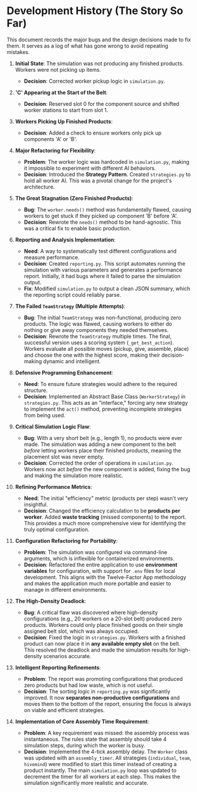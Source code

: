 # Development History (The Story So Far)

This document records the major bugs and the design decisions made to fix them. It serves as a log of what has gone wrong to avoid repeating mistakes.

1.  **Initial State**: The simulation was not producing any finished products. Workers were not picking up items.
    *   **Decision**: Corrected worker pickup logic in `simulation.py`.

2.  **'C' Appearing at the Start of the Belt**:
    *   **Decision**: Reserved slot 0 for the component source and shifted worker stations to start from slot 1.

3.  **Workers Picking Up Finished Products**:
    *   **Decision**: Added a check to ensure workers only pick up components 'A' or 'B'.

4.  **Major Refactoring for Flexibility**:
    *   **Problem**: The worker logic was hardcoded in `simulation.py`, making it impossible to experiment with different AI behaviors.
    *   **Decision**: Introduced the **Strategy Pattern**. Created `strategies.py` to hold all worker AI. This was a pivotal change for the project's architecture.

5.  **The Great Stagnation (Zero Finished Products)**:
    *   **Bug**: The `worker.needs()` method was fundamentally flawed, causing workers to get stuck if they picked up component 'B' before 'A'.
    *   **Decision**: Rewrote the `needs()` method to be hand-agnostic. This was a critical fix to enable basic production.

6.  **Reporting and Analysis Implementation**:
    *   **Need**: A way to systematically test different configurations and measure performance.
    *   **Decision**: Created `reporting.py`. This script automates running the simulation with various parameters and generates a performance report. Initially, it had bugs where it failed to parse the simulation output.
    *   **Fix**: Modified `simulation.py` to output a clean JSON summary, which the reporting script could reliably parse.

7.  **The Failed `TeamStrategy` (Multiple Attempts)**:
    *   **Bug**: The initial `TeamStrategy` was non-functional, producing zero products. The logic was flawed, causing workers to either do nothing or give away components they needed themselves.
    *   **Decision**: Rewrote the `TeamStrategy` multiple times. The final, successful version uses a scoring system (`_get_best_action`). Workers evaluate all possible moves (pickup, give, assemble, place) and choose the one with the highest score, making their decision-making dynamic and intelligent.

8.  **Defensive Programming Enhancement**:
    *   **Need**: To ensure future strategies would adhere to the required structure.
    *   **Decision**: Implemented an Abstract Base Class (`WorkerStrategy`) in `strategies.py`. This acts as an "interface," forcing any new strategy to implement the `act()` method, preventing incomplete strategies from being used.

9.  **Critical Simulation Logic Flaw**:
    *   **Bug**: With a very short belt (e.g., length 1), no products were ever made. The simulation was adding a new component to the belt *before* letting workers place their finished products, meaning the placement slot was never empty.
    *   **Decision**: Corrected the order of operations in `simulation.py`. Workers now act *before* the new component is added, fixing the bug and making the simulation more realistic.

10. **Refining Performance Metrics**:
    *   **Need**: The initial "efficiency" metric (products per step) wasn't very insightful.
    *   **Decision**: Changed the efficiency calculation to be **products per worker**. Added **waste tracking** (missed components) to the report. This provides a much more comprehensive view for identifying the truly optimal configuration.

11. **Configuration Refactoring for Portability**:
    *   **Problem**: The simulation was configured via command-line arguments, which is inflexible for containerized environments.
    *   **Decision**: Refactored the entire application to use **environment variables** for configuration, with support for `.env` files for local development. This aligns with the Twelve-Factor App methodology and makes the application much more portable and easier to manage in different environments.

12. **The High-Density Deadlock**:
    *   **Bug**: A critical flaw was discovered where high-density configurations (e.g., 20 workers on a 20-slot belt) produced zero products. Workers could only place finished goods on their single assigned belt slot, which was always occupied.
    *   **Decision**: Fixed the logic in `strategies.py`. Workers with a finished product can now place it in **any available empty slot** on the belt. This resolved the deadlock and made the simulation results for high-density scenarios accurate.

13. **Intelligent Reporting Refinements**:
    *   **Problem**: The report was promoting configurations that produced zero products but had low waste, which is not useful.
    *   **Decision**: The sorting logic in `reporting.py` was significantly improved. It now **separates non-productive configurations** and moves them to the bottom of the report, ensuring the focus is always on viable and efficient strategies.

14. **Implementation of Core Assembly Time Requirement**:
    *   **Problem**: A key requirement was missed: the assembly process was instantaneous. The rules state that assembly should take 4 simulation steps, during which the worker is busy.
    *   **Decision**: Implemented the 4-tick assembly delay. The `Worker` class was updated with an `assembly_timer`. All strategies (`individual`, `team`, `hivemind`) were modified to start this timer instead of creating a product instantly. The main `simulation.py` loop was updated to decrement the timer for all workers at each step. This makes the simulation significantly more realistic and accurate.
